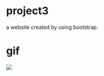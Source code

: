 # project3
a website created by using bootstrap.

# gif
![](https://github.com/cymars/project3/blob/main/astro.gif)

